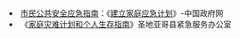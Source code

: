 <li><a href="https://www.gov.cn/ztzl/yjzn/index.htm">市民公共安全应急指南</a>：《<a href="https://www.gov.cn/ztzl/yjzn/content_549024.htm" title="《建立家庭应急计划》">建立家庭应急计划</a>》-中国政府网</li>

<li>《<a href="https://www.sandiego.gov/sites/default/files/family-disaster-plan-chinese.pdf" title="《家庭灾难计划和个人生存指南》">家庭灾难计划和个人生存指南</a>》圣地亚哥县紧急服务办公室</li>


